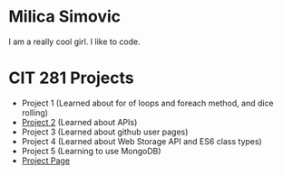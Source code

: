 # Milica Simovic

I am a really cool girl. I like to code.

# CIT 281 Projects

- Project 1 (Learned about for of loops and foreach method, and dice rolling)
- [Project 2](https://uo-cit.github.io/project-2-milisim/) (Learned about APIs)
- Project 3 (Learned about github user pages)
- Project 4 (Learned about Web Storage API and ES6 class types)
- Project 5 (Learning to use MongoDB)
- [Project Page](https://milisim.github.io/project-1/)
